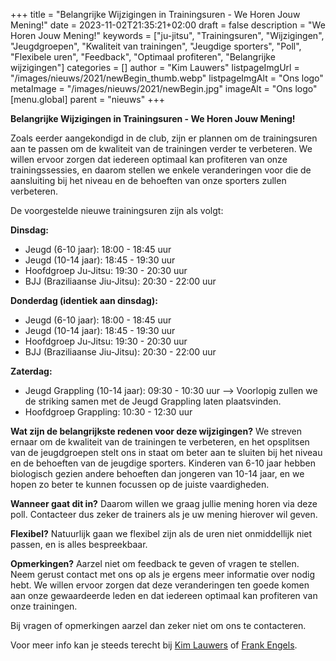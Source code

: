 +++
title = "Belangrijke Wijzigingen in Trainingsuren - We Horen Jouw Mening!"
date = 2023-11-02T21:35:21+02:00
draft = false
description = "We Horen Jouw Mening!"
keywords = ["ju-jitsu", "Trainingsuren", "Wijzigingen", "Jeugdgroepen", "Kwaliteit van trainingen", "Jeugdige sporters", "Poll", "Flexibele uren", "Feedback", "Optimaal profiteren", "Belangrijke wijzigingen"]
categories = []
author = "Kim Lauwers"
listpageImgUrl = "/images/nieuws/2021/newBegin_thumb.webp"
listpageImgAlt = "Ons logo"
metaImage = "/images/nieuws/2021/newBegin.jpg"
imageAlt = "Ons logo"
[menu.global]
    parent = "nieuws"
+++

**Belangrijke Wijzigingen in Trainingsuren - We Horen Jouw Mening!**

Zoals eerder aangekondigd in de club, zijn er plannen om de trainingsuren aan te passen om de kwaliteit van de trainingen verder te verbeteren. We willen ervoor zorgen dat iedereen optimaal kan profiteren van onze trainingssessies, en daarom stellen we enkele veranderingen voor die de aansluiting bij het niveau en de behoeften van onze sporters zullen verbeteren.

De voorgestelde nieuwe trainingsuren zijn als volgt:

**Dinsdag:**
- Jeugd (6-10 jaar): 18:00 - 18:45 uur
- Jeugd (10-14 jaar): 18:45 - 19:30 uur
- Hoofdgroep Ju-Jitsu: 19:30 - 20:30 uur
- BJJ (Braziliaanse Jiu-Jitsu): 20:30 - 22:00 uur

**Donderdag (identiek aan dinsdag):**
- Jeugd (6-10 jaar): 18:00 - 18:45 uur
- Jeugd (10-14 jaar): 18:45 - 19:30 uur
- Hoofdgroep Ju-Jitsu: 19:30 - 20:30 uur
- BJJ (Braziliaanse Jiu-Jitsu): 20:30 - 22:00 uur

**Zaterdag:**
- Jeugd Grappling (10-14 jaar): 09:30 - 10:30 uur
  --> Voorlopig zullen we de striking samen met de Jeugd Grappling laten plaatsvinden.
- Hoofdgroep Grappling: 10:30 - 12:30 uur

**Wat zijn de belangrijkste redenen voor deze wijzigingen?**
We streven ernaar om de kwaliteit van de trainingen te verbeteren, en het opsplitsen van de jeugdgroepen stelt ons in staat om beter aan te sluiten bij het niveau en de behoeften van de jeugdige sporters. Kinderen van 6-10 jaar hebben biologisch gezien andere behoeften dan jongeren van 10-14 jaar, en we hopen zo beter te kunnen focussen op de juiste vaardigheden.

**Wanneer gaat dit in?**
Daarom willen we graag jullie mening horen via deze poll. Contacteer dus zeker de trainers als je uw mening hierover wil geven.

**Flexibel?**
Natuurlijk gaan we flexibel zijn als de uren niet onmiddellijk niet passen, en is alles bespreekbaar.

**Opmerkingen?**
Aarzel niet om feedback te geven of vragen te stellen. Neem gerust contact met ons op als je ergens meer informatie over nodig hebt. We willen ervoor zorgen dat deze veranderingen ten goede komen aan onze gewaardeerde leden en dat iedereen optimaal kan profiteren van onze trainingen.


Bij vragen of opmerkingen aarzel dan zeker niet om ons te contacteren.

Voor meer info kan je steeds terecht bij [Kim Lauwers](https://www.invictokeerbergen.be/trainers/#Kim_Lauwers) of [Frank Engels](https://www.invictokeerbergen.be/trainers/#Frank_Engels).